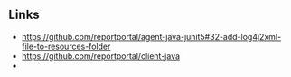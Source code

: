 ## Links
- https://github.com/reportportal/agent-java-junit5#32-add-log4j2xml-file-to-resources-folder
- https://github.com/reportportal/client-java
- 